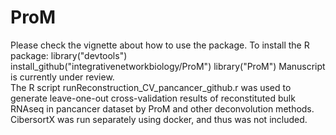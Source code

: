 # ProM

Please check the vignette about how to use the package.
To install the R package:
library("devtools")
install_github("integrativenetworkbiology/ProM")
library("ProM")
Manuscript is currently under review.  
The R script runReconstruction_CV_pancancer_github.r was used to generate leave-one-out cross-validation results of reconstituted bulk RNAseq in pancancer dataset by ProM and other deconvolution methods. CibersortX was run separately using docker, and thus was not included.

